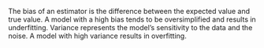 The bias of an estimator is the difference between the expected value and true value. A model with a high bias tends to be oversimplified and results in underfitting. 
Variance represents the model’s sensitivity to the data and the noise. A model with high variance results in overfitting.
